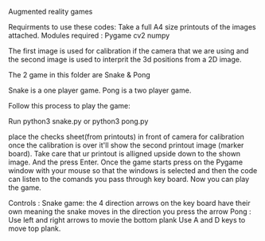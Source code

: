 Augmented reality games

Requirments to use these codes:
  Take a full A4 size printouts of the images attached.
 Modules required :
  Pygame
  cv2
  numpy
  
The first image is used for calibration if the camera that we are using and the second image is used to interprit the 3d positions from a 2D image.

The 2 game in this folder are Snake & Pong

Snake is a one player game.
Pong is a two player game.

Follow this process to play the game:

Run python3 snake.py 
or
    python3 pong.py
    
place the checks sheet(from printouts)
in front of camera for calibration
once the calibration is over it'll show the second printout image (marker board). Take care that ur printout is alligned upside down to the shown image.
And the press Enter.
Once the game starts press on the Pygame window with your mouse so that the windows is selected and then the code can listen to the comands you
pass through key board.
Now you can play the game.

Controls : 
  Snake game:
    the 4 direction arrows on the key board have their own meaning the snake moves in the direction you press the arrow
  Pong :
    Use left and right arrows to movie the bottom plank
    Use A and D keys  to move top plank.
